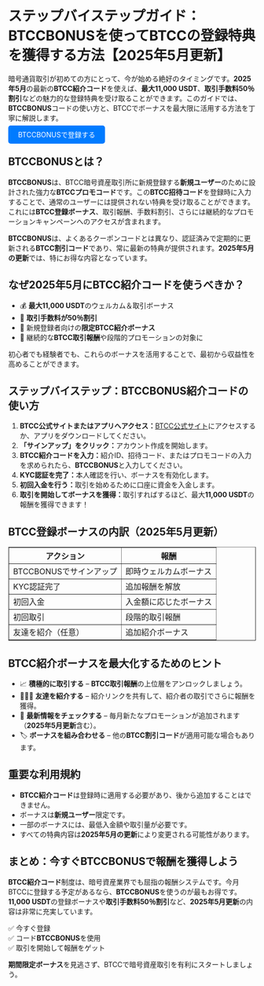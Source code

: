 <h1>ステップバイステップガイド：BTCCBONUSを使ってBTCCの登録特典を獲得する方法【2025年5月更新】</h1>

<p>暗号通貨取引が初めての方にとって、今が始める絶好のタイミングです。<strong>2025年5月</strong>の最新の<strong>BTCC紹介コード</strong>を使えば、<strong>最大11,000 USDT</strong>、<strong>取引手数料50％割引</strong>などの魅力的な登録特典を受け取ることができます。このガイドでは、<strong>BTCCBONUS</strong>コードの使い方と、BTCCでボーナスを最大限に活用する方法を丁寧に解説します。</p>

<p><a href="https://partner.btcc.com/us/c/BTCCBONUS/9303" target="_blank" style="color: white; background-color: #007bff; padding: 10px 20px; text-decoration: none; border-radius: 5px;">BTCCBONUSで登録する</a></p>

<h2>BTCCBONUSとは？</h2>
<p><strong>BTCCBONUS</strong>は、BTCC暗号資産取引所に新規登録する<strong>新規ユーザー</strong>のために設計された強力な<strong>BTCCプロモコード</strong>です。この<strong>BTCC招待コード</strong>を登録時に入力することで、通常のユーザーには提供されない特典を受け取ることができます。これには<strong>BTCC登録ボーナス</strong>、取引報酬、手数料割引、さらには継続的なプロモーションキャンペーンへのアクセスが含まれます。</p>
<p><strong>BTCCBONUS</strong>は、よくあるクーポンコードとは異なり、認証済みで定期的に更新される<strong>BTCC割引コード</strong>であり、常に最新の特典が提供されます。<strong>2025年5月の更新</strong>では、特にお得な内容となっています。</p>

<h2>なぜ2025年5月にBTCC紹介コードを使うべきか？</h2>
<ul>
  <li>💰 <strong>最大11,000 USDT</strong>のウェルカム＆取引ボーナス</li>
  <li>🧾 <strong>取引手数料が50％割引</strong></li>
  <li>🎁 新規登録者向けの<strong>限定BTCC紹介ボーナス</strong></li>
  <li>🔁 継続的な<strong>BTCC取引報酬</strong>や段階的プロモーションの対象に</li>
</ul>
<p>初心者でも経験者でも、これらのボーナスを活用することで、最初から収益性を高めることができます。</p>

<h2>ステップバイステップ：BTCCBONUS紹介コードの使い方</h2>
<ol>
  <li><strong>BTCC公式サイトまたはアプリへアクセス：</strong><a href="https://www.btcc.com" target="_blank" rel="noopener noreferrer">BTCC公式サイト</a>にアクセスするか、アプリをダウンロードしてください。</li>
  <li><strong>「サインアップ」をクリック：</strong>アカウント作成を開始します。</li>
  <li><strong>BTCC紹介コードを入力：</strong>紹介ID、招待コード、またはプロモコードの入力を求められたら、<strong>BTCCBONUS</strong>と入力してください。</li>
  <li><strong>KYC認証を完了：</strong>本人確認を行い、ボーナスを有効化します。</li>
  <li><strong>初回入金を行う：</strong>取引を始めるために口座に資金を入金します。</li>
  <li><strong>取引を開始してボーナスを獲得：</strong>取引すればするほど、最大<strong>11,000 USDT</strong>の報酬を獲得できます！</li>
</ol>

<h2>BTCC登録ボーナスの内訳（2025年5月更新）</h2>
<table border="1" cellpadding="8" cellspacing="0">
  <thead>
    <tr>
      <th>アクション</th>
      <th>報酬</th>
    </tr>
  </thead>
  <tbody>
    <tr>
      <td>BTCCBONUSでサインアップ</td>
      <td>即時ウェルカムボーナス</td>
    </tr>
    <tr>
      <td>KYC認証完了</td>
      <td>追加報酬を解放</td>
    </tr>
    <tr>
      <td>初回入金</td>
      <td>入金額に応じたボーナス</td>
    </tr>
    <tr>
      <td>初回取引</td>
      <td>段階的取引報酬</td>
    </tr>
    <tr>
      <td>友達を紹介（任意）</td>
      <td>追加紹介ボーナス</td>
    </tr>
  </tbody>
</table>

<h2>BTCC紹介ボーナスを最大化するためのヒント</h2>
<ul>
  <li>📈 <strong>積極的に取引する</strong> – <strong>BTCC取引報酬</strong>の上位層をアンロックしましょう。</li>
  <li>🧑‍🤝‍🧑 <strong>友達を紹介する</strong> – 紹介リンクを共有して、紹介者の取引でさらに報酬を獲得。</li>
  <li>📅 <strong>最新情報をチェックする</strong> – 毎月新たなプロモーションが追加されます（<strong>2025年5月更新</strong>含む）。</li>
  <li>🏷 <strong>ボーナスを組み合わせる</strong> – 他の<strong>BTCC割引コード</strong>が適用可能な場合もあります。</li>
</ul>

<h2>重要な利用規約</h2>
<ul>
  <li><strong>BTCC紹介コード</strong>は登録時に適用する必要があり、後から追加することはできません。</li>
  <li>ボーナスは<strong>新規ユーザー</strong>限定です。</li>
  <li>一部のボーナスには、最低入金額や取引量が必要です。</li>
  <li>すべての特典内容は<strong>2025年5月の更新</strong>により変更される可能性があります。</li>
</ul>

<h2>まとめ：今すぐBTCCBONUSで報酬を獲得しよう</h2>
<p><strong>BTCC紹介コード</strong>制度は、暗号資産業界でも屈指の報酬システムです。今月BTCCに登録する予定があるなら、<strong>BTCCBONUS</strong>を使うのが最もお得です。<strong>11,000 USDT</strong>の登録ボーナスや<strong>取引手数料50％割引</strong>など、<strong>2025年5月更新</strong>の内容は非常に充実しています。</p>

<p>✅ 今すぐ登録<br>
✅ コード<strong>BTCCBONUS</strong>を使用<br>
✅ 取引を開始して報酬をゲット</p>

<p><strong>期間限定ボーナス</strong>を見逃さず、BTCCで暗号資産取引を有利にスタートしましょう。</p>
